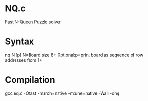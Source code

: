 # NQ.c

Fast N-Queen Puzzle solver

# Syntax

nq N [p]
N=Board size 8+
Optional:p=print board as sequence of row addresses from 1+


# Compilation

gcc nq.c -Ofast  -march=native -mtune=native -Wall -onq

